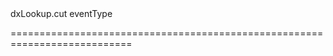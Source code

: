 <!--id-->dxLookup.cut<!--/id-->
<!--merge--><!--/merge-->
<!--hidden--><!--/hidden-->
<!--type-->eventType<!--/type-->
===========================================================================

